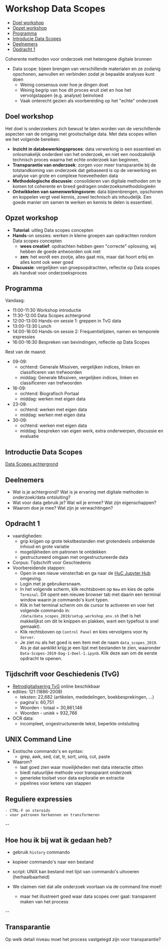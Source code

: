 # Workshop Data Scopes

+ [Doel workshop](#goals)
+ [Opzet workshop](#setup)
+ [Programma](#program)
+ [Introducie Data Scopes](#background)
+ [Deelnemers](#participants)
+ [Opdracht 1](#assignment)

Coherente methoden voor onderzoek met heterogene digitale bronnen

- Data scope: bijeen brengen van verschillende materialen en ze zodanig opschonen, aanvullen en verbinden zodat je bepaalde analyses kunt doen
    - Weinig consensus over hoe je dingen doet
    - Weinig begrip van hoe dit proces eruit ziet en hoe het vervolgstappen (e.g. analyse) beinvloed
    - Vaak onterecht gezien als voorbereiding op het "echte" onderzoek

<a name="goals"></a>
## Doel workshop

Het doel is onderzoekers zich bewust te laten worden van de verschillende aspecten van de omgang met grootschalige data. Met data scopes willen we het volgende bereiken:

- **Inzicht in databewerkingsproces**: data verwerking is een essentieel en onlosmakelijk onderdeel van het onderzoek, en niet een noodzakelijk technisch proces waarna het echte onderzoek kan beginnen,
- **Transparantie van onderzoek**: zorgen voor meer transparantie bij de totstandkoming van onderzoek dat gebaseerd is op de verwerking en analyse van grote en complexe hoeveelheden data
- **Methodologische discussie**: consolideren van digitale methoden om te komen tot coherente en breed gedragen onderzoeksmethodologieën
- **Ontwikkelen van samenwerkingsvorm**: data bijeenbrengen, opschonen en koppelen vergt veel kennis, zowel technisch als inhoudelijk. Een goede manier om samen te werken en kennis te delen is essentieel.

<a name="setup"></a>
## Opzet workshop

+ **Tutorial**: uitleg Data scopes concepten
+ **Hands**-on sessies: werken in kleine groepen aan opdrachten rondom Data scopes concepten
    + **wees creatief**: opdrachten hebben geen "correcte" oplossing, wij hebben de goede antwoorden ook niet
    + **zen**: het wordt een zootje, alles gaat mis, maar dat hoort erbij en alles komt ook weer goed
+ **Discussie**: vergelijken van groepsopdrachten, reflectie op Data scopes als handvat voor onderzoeksproces

<a name="program"></a>
## Programma


Vandaag:

+ 11:00-11:30 Workshop introductie
+ 11:30-12:00 Data Scopes achtergrond
+ 12:00-13:00 Hands-on sessie 1: greppen in TvG data
+ 13:00-13:30 Lunch
+ 14:00-16:00 Hands-on sessie 2: Frequentielijsten, namen en temporele expressies
+ 16:00-16:30 Bespreken van bevindingen, reflectie op Data Scopes

Rest van de maand:

- 09-09:
    - ochtend: Generale Missiven, vergelijken indices, linken en classificeren van trefwoorden
    - middag: Generale Missiven, vergelijken indices, linken en classificeren van trefwoorden
- 16-09:
    - ochtend: Biografisch Portaal
    - middag: werken met eigen data
- 23-09:
    - ochtend: werken met eigen data
    - middag: werken met eigen data
- 30-09:
    - ochtend: werken met eigen data
    - middag: bespreken van eigen werk, extra onderwerpen, discussie en evaluatie

<a name="background"></a>
## Introductie Data Scopes

[Data Scopes achtergrond](data_scopes_intro.md)

<a name="participants"></a>
## Deelnemers

- Wat is je achtergrond? Wat is je ervaring met digitale methoden in onderzoek/data ontsluiting?
- Wat voor data gebruik je? Wat wil je ermee? Wat zijn eigenschappen?
- Waarom doe je mee? Wat zijn je verwachtingen?


<a name="assignment"></a>
## Opdracht 1

- vaardigheden:
    - grip krijgen op grote tekstbestanden met grotendeels onbekende inhoud en grote variatie
    - mogelijkheden om patronen te ontdekken
    - gestructureerd omgaan met ongestructureerde data
- Corpus: Tijdschrift voor Geschiedenis
- Voorbereidende stappen:
  - Open in een nieuw venster/tab en ga naar de [HuC Jupyter Hub](https://jupyterhub.diginfra.net) omgeving.
  - Login met je gebruikersnaam.
  - In het volgende scherm, klik rechtsboven op `New` en kies de optie `Terminal`. Dit opent een nieuwe browser tab met daarin een terminal window waarin je commando's kunt typen. 
  - Klik in het terminal scherm om de cursor te activeren en voer het volgende commando in: `/data/data_scopes_2019/setup_workshop_env.sh` (het is het makkelijkst om dit te knippen en plakken, want een typefout is snel gemaakt).
  - Klik rechtsboven op `Control Panel` en kies vervolgens voor `My Server`.
  - Je ziet nu als het goed is een item met de naam `data_scopes_2019`. Als je dat aanklikt krijg je een lijst met bestanden te zien, waaronder `Data-Scopes-2019-Dag-1-Deel-1.ipynb`. Klik deze aan om de eerste opdracht te openen.


<a name="dataset"></a>
## Tijdschrift voor Geschiedenis (TvG)

- [Retrodigitalisering TvG](http://resources.huygens.knaw.nl/retroboeken/tvg/) online beschikbaar
- edities: 121 (1886-2008) 
    - teksten: 22,682 (artikelen, mededelingen, boekbesprekingen, ...)
    - pagina's: 60,751
    - Woorden - totaal = 30,861,146
    - Woorden - uniek = 932,766
- OCR data:
    - incompleet, ongestructureerde tekst, beperkte ontsluiting

## UNIX Command Line

- Exotische commando's en syntax:
    - grep, awk, sed, cat, tr, sort, uniq, cut, paste
- Waarom?
    - laat goed zien waar moeilijkheden met data interactie zitten
    - biedt natuurlijke methode voor transparant onderzoek
    - generieke toolset voor data exploratie en extractie
    - pipelines voor ketens van stappen


## Reguliere expressies
    - CTRL-F on steroids
    - voor patronen herkennen en transformeren

--

## Hoe hou ik bij wat ik gedaan heb?

- gebruik `history` commando
- kopieer commando's naar een bestand
- script: UNIX kan bestand met lijst van commando's uitvoeren (herhaalbaarheid)

- We claimen niet dat alle onderzoek voortaan via de command line moet!
    - maar het illustreert goed waar data scopes over gaat: transparent maken van het process

--

## Transparantie

Op welk detail niveau moet het process vastgelegd zijn voor transparantie?



